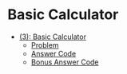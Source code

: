 # Basic Calculator 
* [(3): Basic Calculator](https://www.hackerrank.com/contests/sms-comp-sci-club/challenges/3-basic-calculator)
    * [Problem](calculator.py)
    * [Answer Code](answer.py)
    * [Bonus Answer Code](bonus.py)